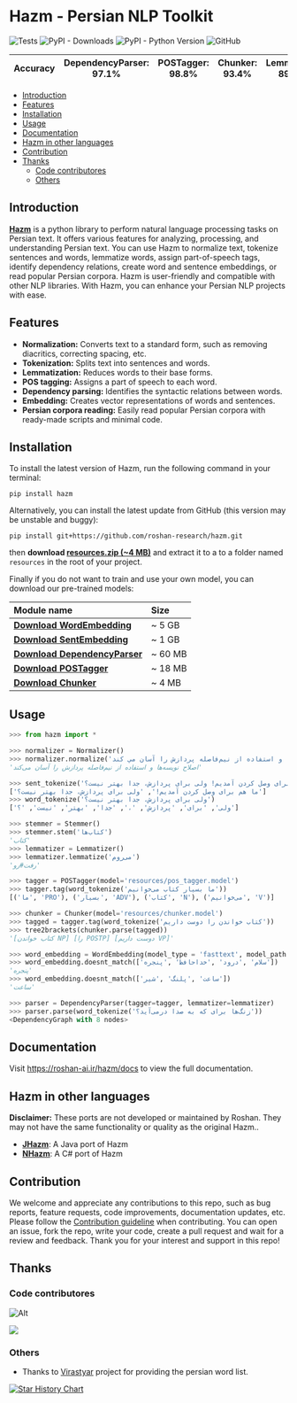 # Hazm - Persian NLP Toolkit

![Tests](https://img.shields.io/github/actions/workflow/status/roshan-research/hazm/test.yml?branch=master)
![PyPI - Downloads](https://img.shields.io/github/downloads/roshan-research/hazm/total)
![PyPI - Python Version](https://img.shields.io/pypi/pyversions/hazm)
![GitHub](https://img.shields.io/github/license/roshan-research/hazm)

| Accuracy | DependencyParser: 97.1% | POSTagger: 98.8% | Chunker: 93.4% | Lemmatizer: 89.9% |
| -------- | ----------------------- | ---------------- | -------------- | ----------------- |

- [Introduction](#introduction)
- [Features](#features)
- [Installation](#installation)
- [Usage](#usage)
- [Documentation](#documentation)
- [Hazm in other languages](#hazm-in-other-languages)
- [Contribution](#contribution)
- [Thanks](#thanks)
  - [Code contributores](#code-contributores)
  - [Others](#others)

## Introduction

[**Hazm**](https://www.roshan-ai.ir/hazm/) is a python library to perform natural language processing tasks on Persian text. It offers various features for analyzing, processing, and understanding Persian text. You can use Hazm to normalize text, tokenize sentences and words, lemmatize words, assign part-of-speech tags, identify dependency relations, create word and sentence embeddings, or read popular Persian corpora. Hazm is user-friendly and compatible with other NLP libraries. With Hazm, you can enhance your Persian NLP projects with ease.

## Features

- **Normalization:** Converts text to a standard form, such as removing diacritics, correcting spacing, etc.
- **Tokenization:** Splits text into sentences and words.
- **Lemmatization:** Reduces words to their base forms.
- **POS tagging:** Assigns a part of speech to each word.
- **Dependency parsing:** Identifies the syntactic relations between words.
- **Embedding:** Creates vector representations of words and sentences.
- **Persian corpora reading:** Easily read popular Persian corpora with ready-made scripts and minimal code.

## Installation

To install the latest version of Hazm, run the following command in your terminal:

    pip install hazm

Alternatively, you can install the latest update from GitHub (this version may be unstable and buggy):

    pip install git+https://github.com/roshan-research/hazm.git
    
then **download [resources.zip (~4 MB)](https://github.com/sir-kokabi/resources/releases/download/0.9.0/resources.zip)** and extract it to a to a folder named `resources` in the root of your project.

Finally if you do not want to train and use your own model, you can download our pre-trained models: 

| **Module name**          | **Size** |
|:------------------------ |:-------- |
| [**Download WordEmbedding**](https://mega.nz/file/GqZUlbpS#XRYP5FHbPK2LnLZ8IExrhrw3ZQ-jclNSVCz59uEhrxY)        | ~ 5 GB |
| [**Download SentEmbedding**](https://mega.nz/file/WzR0QChY#J1nG-HGq0UJP69VMY8I1YGl_MfEAFCo5iizpjofA4OY)        | ~ 1 GB |
| [**Download DependencyParser**](https://drive.google.com/file/d/1tAy6bV57ZXGCRcxqzMBcsHejr78rRM98)     | ~ 60 MB |
| [**Download POSTagger**](https://drive.google.com/file/d/1Q3JK4NVUC2t5QT63aDiVrCRBV225E_B3)            | ~ 18 MB |
| [**Download Chunker**](https://drive.google.com/file/d/16hlAb_h7xdlxF4Ukhqk_fOV3g7rItVtk)              | ~ 4 MB |


## Usage

```python
>>> from hazm import *

>>> normalizer = Normalizer()
>>> normalizer.normalize('اصلاح نويسه ها و استفاده از نیم‌فاصله پردازش را آسان مي كند')
'اصلاح نویسه‌ها و استفاده از نیم‌فاصله پردازش را آسان می‌کند'

>>> sent_tokenize('ما هم برای وصل کردن آمدیم! ولی برای پردازش، جدا بهتر نیست؟')
['ما هم برای وصل کردن آمدیم!', 'ولی برای پردازش، جدا بهتر نیست؟']
>>> word_tokenize('ولی برای پردازش، جدا بهتر نیست؟')
['ولی', 'برای', 'پردازش', '،', 'جدا', 'بهتر', 'نیست', '؟']

>>> stemmer = Stemmer()
>>> stemmer.stem('کتاب‌ها')
'کتاب'
>>> lemmatizer = Lemmatizer()
>>> lemmatizer.lemmatize('می‌روم')
'رفت#رو'

>>> tagger = POSTagger(model='resources/pos_tagger.model')
>>> tagger.tag(word_tokenize('ما بسیار کتاب می‌خوانیم'))
[('ما', 'PRO'), ('بسیار', 'ADV'), ('کتاب', 'N'), ('می‌خوانیم', 'V')]

>>> chunker = Chunker(model='resources/chunker.model')
>>> tagged = tagger.tag(word_tokenize('کتاب خواندن را دوست داریم'))
>>> tree2brackets(chunker.parse(tagged))
'[کتاب خواندن NP] [را POSTP] [دوست داریم VP]'

>>> word_embedding = WordEmbedding(model_type = 'fasttext', model_path = 'resources/word2vec.bin')
>>> word_embedding.doesnt_match(['سلام' ,'درود' ,'خداحافظ' ,'پنجره'])
'پنجره'
>>> word_embedding.doesnt_match(['ساعت' ,'پلنگ' ,'شیر'])
'ساعت'

>>> parser = DependencyParser(tagger=tagger, lemmatizer=lemmatizer)
>>> parser.parse(word_tokenize('زنگ‌ها برای که به صدا درمی‌آید؟'))
<DependencyGraph with 8 nodes>

```

## Documentation

Visit https://roshan-ai.ir/hazm/docs to view the full documentation.

## Hazm in other languages

**Disclaimer:** These ports are not developed or maintained by Roshan. They may not have the same functionality or quality as the original Hazm..

- [**JHazm**](https://github.com/mojtaba-khallash/JHazm): A Java port of Hazm
- [**NHazm**](https://github.com/mojtaba-khallash/NHazm): A C# port of Hazm

## Contribution

We welcome and appreciate any contributions to this repo, such as bug reports, feature requests, code improvements, documentation updates, etc. Please follow the [Contribution guideline](./CONTRIBUTION.md) when contributing. You can open an issue, fork the repo, write your code, create a pull request and wait for a review and feedback. Thank you for your interest and support in this repo!

## Thanks

### Code contributores

![Alt](https://repobeats.axiom.co/api/embed/ae42bda158791645d143c3e3c7f19d8a68d06d08.svg "Repobeats analytics image")

<a href="https://github.com/roshan-research/hazm/graphs/contributors">
  <img src="https://contrib.rocks/image?repo=roshan-research/hazm" />
</a>

### Others

- Thanks to [Virastyar](http://virastyar.ir/) project for providing the persian word list.

[![Star History Chart](https://api.star-history.com/svg?repos=roshan-research/hazm&type=Date)](https://star-history.com/#roshan-research/hazm&Date)

